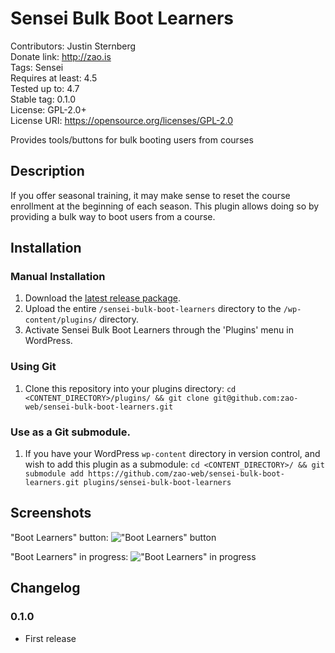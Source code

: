 # Sensei Bulk Boot Learners

Contributors:      Justin Sternberg  
Donate link:       http://zao.is  
Tags:              Sensei  
Requires at least: 4.5  
Tested up to:      4.7  
Stable tag:        0.1.0  
License:           GPL-2.0+  
License URI:       https://opensource.org/licenses/GPL-2.0  

Provides tools/buttons for bulk booting users from courses

## Description

If you offer seasonal training, it may make sense to reset the course enrollment at the beginning of each season. This plugin allows doing so by providing a bulk way to boot users from a course.

## Installation

### Manual Installation

1. Download the [latest release package](https://github.com/zao-web/sensei-bulk-boot-learners/releases).
2. Upload the entire `/sensei-bulk-boot-learners` directory to the `/wp-content/plugins/` directory.
3. Activate Sensei Bulk Boot Learners through the 'Plugins' menu in WordPress.

### Using Git

1. Clone this repository into your plugins directory:
	`cd <CONTENT_DIRECTORY>/plugins/ && git clone git@github.com:zao-web/sensei-bulk-boot-learners.git`

### Use as a Git submodule.
1. If you have your WordPress `wp-content` directory in version control, and wish to add this plugin as a submodule:
	`cd <CONTENT_DIRECTORY>/ && git submodule add https://github.com/zao-web/sensei-bulk-boot-learners.git plugins/sensei-bulk-boot-learners`

## Screenshots

"Boot Learners" button:
!["Boot Learners" button](https://raw.githubusercontent.com/zao-web/sensei-bulk-boot-learners/master/screenshot-1.png)

"Boot Learners" in progress:
!["Boot Learners" in progress](https://raw.githubusercontent.com/zao-web/sensei-bulk-boot-learners/master/screenshot-2.png)

## Changelog

### 0.1.0
* First release
